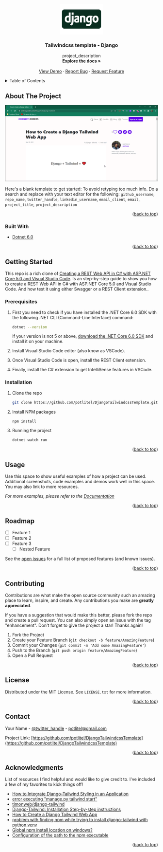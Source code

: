 <div id="top"></div>
<!--
*** Thanks for checking out the Best-README-Template. If you have a suggestion
*** that would make this better, please fork the repo and create a pull request
*** or simply open an issue with the tag "enhancement".
*** Don't forget to give the project a star!
*** Thanks again! Now go create something AMAZING! :D
-->

<!-- PROJECT SHIELDS -->

<!--
*** I'm using markdown "reference style" links for readability.
*** Reference links are enclosed in brackets [ ] instead of parentheses ( ).
*** See the bottom of this document for the declaration of the reference variables
*** for contributors-url, forks-url, etc. This is an optional, concise syntax you may use.
*** https://www.markdownguide.org/basic-syntax/#reference-style-links
-->


<!-- PROJECT LOGO -->

<br />
<div align="center">
  <a href="https://github.com/potlitel/DjangoTailwindcssTemplate">
    <img src="images/django-logo-big-1.jpeg" alt="Logo" width="140" height="100">
  </a>

<h3 align="center">Tailwindcss template - Django</h3>

<p align="center">
    project_description
    <br />
    <a href="https://github.com/potlitel/DjangoTailwindcssTemplate"><strong>Explore the docs »</strong></a>
    <br />
    <br />
    <a href="https://github.com/potlitel/DjangoTailwindcssTemplate">View Demo</a>
    ·
    <a href="https://github.com/potlitel/DjangoTailwindcssTemplate">Report Bug</a>
    ·
    <a href="https://github.com/potlitel/DjangoTailwindcssTemplate/issues">Request Feature</a>
  </p>
</div>

<!-- TABLE OF CONTENTS -->

<details>
  <summary>Table of Contents</summary>
  <ol>
    <li>
      <a href="#about-the-project">About The Project</a>
      <ul>
        <li><a href="#built-with">Built With</a></li>
      </ul>
    </li>
    <li>
      <a href="#getting-started">Getting Started</a>
      <ul>
        <li><a href="#prerequisites">Prerequisites</a></li>
        <li><a href="#installation">Installation</a></li>
      </ul>
    </li>
    <li><a href="#usage">Usage</a></li>
    <li><a href="#roadmap">Roadmap</a></li>
    <li><a href="#contributing">Contributing</a></li>
    <li><a href="#license">License</a></li>
    <li><a href="#contact">Contact</a></li>
    <li><a href="#acknowledgments">Acknowledgments</a></li>
  </ol>
</details>

<!-- ABOUT THE PROJECT -->

## About The Project

<img src="images/Resume.gif" alt="Logo" width="600" height="250">

Here's a blank template to get started: To avoid retyping too much info. Do a search and replace with your text editor for the following: `github_username`, `repo_name`, `twitter_handle`, `linkedin_username`, `email_client`, `email`, `project_title`, `project_description`

<p align="right">(<a href="#top">back to top</a>)</p>

### Built With

* [Dotnet 6.0](https://dotnet.microsoft.com/en-us/download/dotnet/6.0)

<p align="right">(<a href="#top">back to top</a>)</p>

<!-- GETTING STARTED -->

## Getting Started

This repo is a rich clone of [Creating a REST Web API in C# with ASP.NET Core 5.0 and Visual Studio Code](https://luis-hernandez.medium.com/creating-a-rest-web-api-in-c-with-asp-net-core-5-0-and-visual-studio-code-809ea7b4f815). Is an step-by-step guide to show you how to create a REST Web API in C# with ASP.NET Core 5.0 and Visual Studio Code. And how test it using either Swagger or a REST Client extension..

### Prerequisites

1. First you need to check if you have installed the .NET Core 6.0 SDK with the following .NET CLI (Command-Line Interface) command:

      ```sh
      dotnet --version
      ```
    If your version is not 5 or above, [download the .NET Core 6.0 SDK](https://dotnet.microsoft.com/en-us/download/dotnet/6.0) and install it on your machine.

2. Install Visual Studio Code editor (also know as VSCode).

3. Once Visual Studio Code is open, install the REST Client extension.

4. Finally, install the C# extension to get IntelliSense features in VSCode.

### Installation

1. Clone the repo
   ```sh
   git clone https://github.com/potlitel/DjangoTailwindcssTemplate.git
   ```
2. Install NPM packages
   ```sh
   npm install
   ```
3. Running the project
   ```js
   dotnet watch run
   ```

<p align="right">(<a href="#top">back to top</a>)</p>

<!-- USAGE EXAMPLES -->

## Usage

Use this space to show useful examples of how a project can be used. Additional screenshots, code examples and demos work well in this space. You may also link to more resources.

_For more examples, please refer to the [Documentation](https://example.com)_

<p align="right">(<a href="#top">back to top</a>)</p>

<!-- ROADMAP -->

## Roadmap

- [ ] Feature 1
- [ ] Feature 2
- [ ] Feature 3
  - [ ] Nested Feature

See the [open issues](https://github.com/github_username/repo_name/issues) for a full list of proposed features (and known issues).

<p align="right">(<a href="#top">back to top</a>)</p>

<!-- CONTRIBUTING -->

## Contributing

Contributions are what make the open source community such an amazing place to learn, inspire, and create. Any contributions you make are **greatly appreciated**.

If you have a suggestion that would make this better, please fork the repo and create a pull request. You can also simply open an issue with the tag "enhancement".
Don't forget to give the project a star! Thanks again!

1. Fork the Project
2. Create your Feature Branch (`git checkout -b feature/AmazingFeature`)
3. Commit your Changes (`git commit -m 'Add some AmazingFeature'`)
4. Push to the Branch (`git push origin feature/AmazingFeature`)
5. Open a Pull Request

<p align="right">(<a href="#top">back to top</a>)</p>

<!-- LICENSE -->

## License

Distributed under the MIT License. See `LICENSE.txt` for more information.

<p align="right">(<a href="#top">back to top</a>)</p>

<!-- CONTACT -->

## Contact

Your Name - [@twitter_handle](https://twitter.com/potlitel) - potlitel@gmail.com

Project Link: [https://github.com/potlitel/DjangoTailwindcssTemplate](https://github.com/potlitel/DjangoTailwindcssTemplate)

<p align="right">(<a href="#top">back to top</a>)</p>

<!-- ACKNOWLEDGMENTS -->

## Acknowledgments

List of resources I find helpful and would like to give credit to. I've included a few of my favorites to kick things off!

* [How to Integrate Django-Tailwind Styling in an Application](https://www.section.io/engineering-education/how-to-integrate-django-tailwind-styling-in-an-application/)
* [error executing "manage.py tailwind start"](https://github.com/timonweb/django-tailwind/issues/8)
* [timonweb/django-tailwind](https://github.com/timonweb/django-tailwind#quick-start)
* [Django-Tailwind: Installation Step-by-step instructions](https://django-tailwind.readthedocs.io/en/latest/installation.html)
* [How to Create a Django Tailwind Web App](https://ordinarycoders.com/blog/article/django-tailwind)
* [problem with finding npm while trying to install django-tailwind with python venv](https://www.reddit.com/r/djangolearning/comments/s7chy0/problem_with_finding_npm_while_trying_to_install/)
* [Global npm install location on windows?](https://stackoverflow.com/questions/33819757/global-npm-install-location-on-windows)
* [Configuration of the path to the npm executable](https://django-tailwind.readthedocs.io/en/latest/installation.html#configuration-of-the-path-to-the-npm-executable)

<p align="right">(<a href="#top">back to top</a>)</p>

<!-- MARKDOWN LINKS & IMAGES -->

<!-- https://www.markdownguide.org/basic-syntax/#reference-style-links -->

[contributors-shield]: https://img.shields.io/github/contributors/github_username/repo_name.svg?style=for-the-badge
[contributors-url]: https://github.com/github_username/repo_name/graphs/contributors
[forks-shield]: https://img.shields.io/github/forks/github_username/repo_name.svg?style=for-the-badge
[forks-url]: https://github.com/github_username/repo_name/network/members
[stars-shield]: https://img.shields.io/github/stars/github_username/repo_name.svg?style=for-the-badge
[stars-url]: https://github.com/github_username/repo_name/stargazers
[issues-shield]: https://img.shields.io/github/issues/github_username/repo_name.svg?style=for-the-badge
[issues-url]: https://github.com/github_username/repo_name/issues
[license-shield]: https://img.shields.io/github/license/github_username/repo_name.svg?style=for-the-badge
[license-url]: https://github.com/github_username/repo_name/blob/master/LICENSE.txt
[linkedin-shield]: https://img.shields.io/badge/-LinkedIn-black.svg?style=for-the-badge&logo=linkedin&colorB=555
[linkedin-url]: https://linkedin.com/in/linkedin_username
[product-screenshot]: images/screenshot.png
